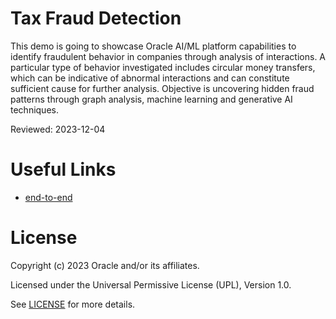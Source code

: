 # Tax Fraud Detection
 
This demo is going to showcase Oracle AI/ML platform capabilities to identify fraudulent behavior in companies through analysis of interactions.
A particular type of behavior investigated includes circular money transfers, which can be indicative of abnormal interactions and can constitute sufficient cause for further analysis.
Objective is uncovering hidden fraud patterns through graph analysis, machine learning and generative AI techniques.

Reviewed: 2023-12-04
 
 
# Useful Links
 
- [end-to-end](https://www.youtube.com/watch?v=nvFmTZNC7F8)

 
# License
 
Copyright (c) 2023 Oracle and/or its affiliates.
 
Licensed under the Universal Permissive License (UPL), Version 1.0.
 
See [LICENSE](https://github.com/oracle-devrel/technology-engineering/blob/main/LICENSE) for more details.